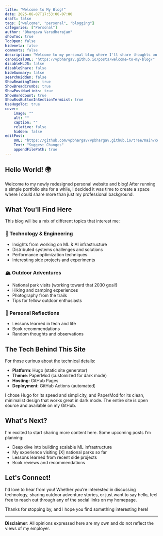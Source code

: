 ```yaml
---
title: "Welcome to My Blog!"
date: 2025-06-07T17:53:00-07:00
draft: false
tags: ["welcome", "personal", "blogging"]
categories: ["Personal"]
author: "Bhargava Varadharajan"
showToc: true
TocOpen: false
hidemeta: false
comments: false
description: "Welcome to my personal blog where I'll share thoughts on technology, outdoor adventures, and life in general."
canonicalURL: "https://vpbhargav.github.io/posts/welcome-to-my-blog/"
disableHLJS: false
disableShare: false
hideSummary: false
searchHidden: false
ShowReadingTime: true
ShowBreadCrumbs: true
ShowPostNavLinks: true
ShowWordCount: true
ShowRssButtonInSectionTermList: true
UseHugoToc: true
cover:
    image: ""
    alt: ""
    caption: ""
    relative: false
    hidden: false
editPost:
    URL: "https://github.com/vpbhargav/vpbhargav.github.io/tree/main/content"
    Text: "Suggest Changes"
    appendFilePath: true
---
```


## Hello World! 🌍

Welcome to my newly redesigned personal website and blog! After running a simple portfolio site for a while, I decided it was time to create a space where I could share more than just my professional background.

## What You'll Find Here

This blog will be a mix of different topics that interest me:

### 🔧 Technology & Engineering
- Insights from working on ML & AI infrastructure
- Distributed systems challenges and solutions
- Performance optimization techniques
- Interesting side projects and experiments

### 🏔️ Outdoor Adventures
- National park visits (working toward that 2030 goal!)
- Hiking and camping experiences
- Photography from the trails
- Tips for fellow outdoor enthusiasts

### 💭 Personal Reflections
- Lessons learned in tech and life
- Book recommendations
- Random thoughts and observations

## The Tech Behind This Site

For those curious about the technical details:

- **Platform**: Hugo (static site generator)
- **Theme**: PaperMod (customized for dark mode)
- **Hosting**: GitHub Pages
- **Deployment**: GitHub Actions (automated)

I chose Hugo for its speed and simplicity, and PaperMod for its clean, minimalist design that works great in dark mode. The entire site is open source and available on my GitHub.

## What's Next?

I'm excited to start sharing more content here. Some upcoming posts I'm planning:

- Deep dive into building scalable ML infrastructure
- My experience visiting [X] national parks so far
- Lessons learned from recent side projects
- Book reviews and recommendations

## Let's Connect!

I'd love to hear from you! Whether you're interested in discussing technology, sharing outdoor adventure stories, or just want to say hello, feel free to reach out through any of the social links on my homepage.

Thanks for stopping by, and I hope you find something interesting here!

---

**Disclaimer**: All opinions expressed here are my own and do not reflect the views of my employer.
